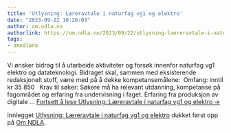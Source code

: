 ```yaml
---
title: 'Utlysning: Læreravtale i naturfag vg1 og elektro'
date: "2023-09-22 10:26:03"
author: om.ndla.no
authorlink: https://om.ndla.no/2023/09/22/utlysning-laereravtale-i-naturfag-vg1-og-elektro/
tags:
- omndlano
---
```

<p>Vi ønsker bidrag til å utarbeide aktiviteter og forsøk innenfor naturfag vg1 elektro og datateknologi. Bidraget skal, sammen med eksisterende redaksjonelt stoff, være med på å dekke kompetansemålene:&#160; Omfang: inntil kr 35 850&#160;&#160; Krav til søker: Søkere må ha relevant utdanning, kompetanse på fagområdet og erfaring fra undervisning i faget. Erfaring fra produksjon av digitale &#8230; <a href="https://om.ndla.no/2023/09/22/utlysning-laereravtale-i-naturfag-vg1-og-elektro/" class="more-link">Fortsett å lese <span class="screen-reader-text">Utlysning: Læreravtale i naturfag vg1 og elektro</span> <span class="meta-nav">&#8594;</span></a></p>
<p>Innlegget <a rel="nofollow" href="https://om.ndla.no/2023/09/22/utlysning-laereravtale-i-naturfag-vg1-og-elektro/">Utlysning: Læreravtale i naturfag vg1 og elektro</a> dukket først opp på <a rel="nofollow" href="https://om.ndla.no">Om NDLA</a>.</p>
